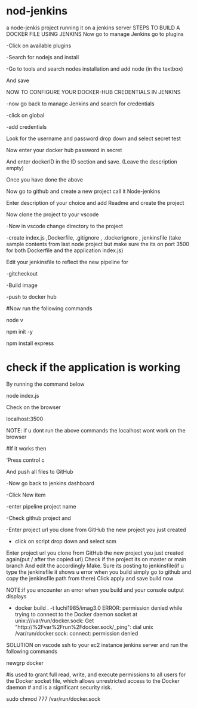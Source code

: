 # nod-jenkins
a node-jenkis project  running it on a jenkins server
STEPS TO BUILD A DOCKER FILE USING JENKINS
Now go to manage Jenkins go to plugins 

-Click on available plugins

-Search for nodejs and install

-Go to tools and search nodes installation and add node (in the textbox)

And save



NOW TO CONFIGURE YOUR DOCKER-HUB CREDENTIALS IN JENKINS



-now go back to manage Jenkins and search for credentials

-click on global

-add credentials

Look for the username and password drop down and select secret test

 Now enter your docker hub password in secret

And enter dockerID in the ID section and save. (Leave the description empty)



Once you have done the above  



Now go to github and create a new project call it Node-jenkins

Enter description of your choice and add Readme and create the project 

Now clone the project to your vscode



-Now in vscode change directory to the project 

-create index.js ,Dockerfile, .gitignore , .dockerignore , jenkinsfile (take sample contents from last node project but make sure the its on port 3500 for both Dockerfile and the application index.js)



Edit your jenkinsfile to reflect  the new pipeline for

-gitcheckout

-Build image

 -push to docker hub



#Now run the following commands



node v

npm init -y

npm install express



# check if the application is working

By running the command below



node index.js



Check on the browser

localhost:3500

NOTE: if u dont run the above commands the localhost wont work on the browser



#If it works then 

‘Press control c

And push all files to GitHub





-Now go back to jenkins dashboard



-Click New item

-enter pipeline  project name

-Check github project and 

-Enter project url  you clone from  GitHub the new project you just created

- click on script drop down and select scm

Enter project url  you clone from  GitHub the new project you just created again(put / after the copied url)
Check if the project its on master or main branch
And edit the accordingly
Make. Sure its posting to jenkinsfile(if u type the jenkinsfile it shows u error when you build simply go to github and copy the jenkinsfile path from there)
Click apply and save
build now

NOTE:if you encounter an error when you build and your console output displays 
+ docker build . -t luchi1985/imag3.0
ERROR: permission denied while trying to connect to the Docker daemon socket at unix:///var/run/docker.sock: Get "http://%2Fvar%2Frun%2Fdocker.sock/_ping": dial unix /var/run/docker.sock: connect: permission denied

SOLUTION
on vscode ssh to your ec2 instance jenkins server and run the following commands

newgrp docker

 #is used to grant full read, write, and execute permissions to all users for the Docker socket file, which allows unrestricted access to the Docker daemon # and is a significant security risk.

sudo chmod 777 /var/run/docker.sock    




